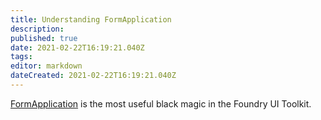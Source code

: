 ```yaml
---
title: Understanding FormApplication
description: 
published: true
date: 2021-02-22T16:19:21.040Z
tags: 
editor: markdown
dateCreated: 2021-02-22T16:19:21.040Z
---
```


[FormApplication](https://foundryvtt.com/api/FormApplication.html) is the most useful black magic in the Foundry UI Toolkit.